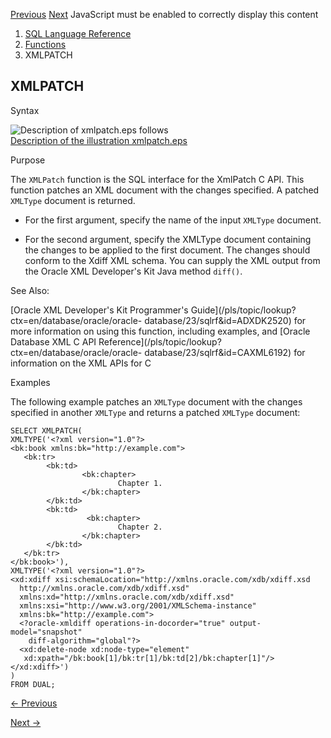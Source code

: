 [Previous](XMLPARSE.md) [Next](XMLPI.md) JavaScript must be enabled to
correctly display this content

  1. [SQL Language Reference ](index.md)
  2. [Functions](Functions.md)
  3. XMLPATCH 

## XMLPATCH

Syntax

![Description of xmlpatch.eps
follows](https://docs.oracle.com/en/database/oracle/oracle-database/23/sqlrf/img/xmlpatch.gif)  
[Description of the illustration xmlpatch.eps](img_text/xmlpatch.md)

Purpose

The `XMLPatch` function is the SQL interface for the XmlPatch C API. This
function patches an XML document with the changes specified. A patched
`XMLType` document is returned.

  * For the first argument, specify the name of the input `XMLType` document. 

  * For the second argument, specify the XMLType document containing the changes to be applied to the first document. The changes should conform to the Xdiff XML schema. You can supply the XML output from the Oracle XML Developer's Kit Java method `diff()`. 

See Also:

[Oracle XML Developer's Kit Programmer's
Guide](/pls/topic/lookup?ctx=en/database/oracle/oracle-
database/23/sqlrf&id=ADXDK2520) for more information on using this function,
including examples, and [Oracle Database XML C API
Reference](/pls/topic/lookup?ctx=en/database/oracle/oracle-
database/23/sqlrf&id=CAXML6192) for information on the XML APIs for C

Examples

The following example patches an `XMLType` document with the changes specified
in another `XMLType` and returns a patched `XMLType` document:

    
    
    SELECT XMLPATCH(
    XMLTYPE('<?xml version="1.0"?>
    <bk:book xmlns:bk="http://example.com">
       <bk:tr>
            <bk:td>
                    <bk:chapter>
                            Chapter 1.
                    </bk:chapter>
            </bk:td>
            <bk:td>
                     <bk:chapter>
                            Chapter 2.
                    </bk:chapter>
            </bk:td>
       </bk:tr>
    </bk:book>'),
    XMLTYPE('<?xml version="1.0"?>
    <xd:xdiff xsi:schemaLocation="http://xmlns.oracle.com/xdb/xdiff.xsd
      http://xmlns.oracle.com/xdb/xdiff.xsd"
      xmlns:xd="http://xmlns.oracle.com/xdb/xdiff.xsd"
      xmlns:xsi="http://www.w3.org/2001/XMLSchema-instance"
      xmlns:bk="http://example.com">
      <?oracle-xmldiff operations-in-docorder="true" output-model="snapshot"
        diff-algorithm="global"?>
      <xd:delete-node xd:node-type="element"
       xd:xpath="/bk:book[1]/bk:tr[1]/bk:td[2]/bk:chapter[1]"/>
    </xd:xdiff>')
    )
    FROM DUAL;


[← Previous](XMLPARSE.md)

[Next →](XMLPI.md)
